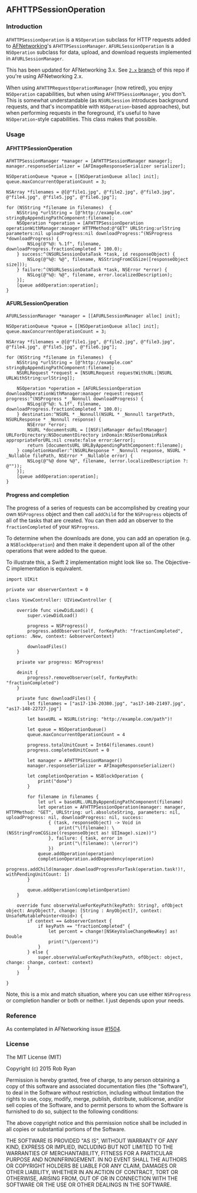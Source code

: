 ## AFHTTPSessionOperation

### Introduction

`AFHTTPSessionOperation` is a `NSOperation` subclass for HTTP requests added to [AFNetworking](https://github.com/AFNetworking/AFNetworking)'s `AFHTTPSessionManager`. `AFURLSessionOperation` is a `NSOperation` subclass for data, upload, and download requests implemented in `AFURLSessionManager`. 

This has been updated for AFNetworking 3.x. See [`2.x` branch](https://github.com/robertmryan/AFHTTPSessionOperation/tree/2.x) of this repo if you're using AFNetworking 2.x.

When using `AFHTTPRequestOperationManager` (now retired), you enjoy `NSOperation` capabilities, but when using `AFHTTPSessionManager`, you don't. This is somewhat understandable (as `NSURLSession` introduces background requests, and that's incompatible with `NSOperation`-based approaches), but when performing requests in the foreground, it's useful to have `NSOperation`-style capabilities. This class makes that possible.

### Usage

#### AFHTTPSessionOperation

    AFHTTPSessionManager *manager = [AFHTTPSessionManager manager];
    manager.responseSerializer = [AFImageResponseSerializer serializer];

    NSOperationQueue *queue = [[NSOperationQueue alloc] init];
    queue.maxConcurrentOperationCount = 3;

    NSArray *filenames = @[@"file1.jpg", @"file2.jpg", @"file3.jpg", @"file4.jpg", @"file5.jpg", @"file6.jpg"];

    for (NSString *filename in filenames)  {
        NSString *urlString = [@"http://example.com" stringByAppendingPathComponent:filename];
        NSOperation *operation = [AFHTTPSessionOperation operationWithManager:manager HTTPMethod:@"GET" URLString:urlString parameters:nil uploadProgress:nil downloadProgress:^(NSProgress *downloadProgress) {
            NSLog(@"%@: %.1f", filename, downloadProgress.fractionCompleted * 100.0);
        } success:^(NSURLSessionDataTask *task, id responseObject) {
            NSLog(@"%@: %@", filename, NSStringFromCGSize([responseObject size]));
        } failure:^(NSURLSessionDataTask *task, NSError *error) {
            NSLog(@"%@: %@", filename, error.localizedDescription);
        }];
        [queue addOperation:operation];
    }

#### AFURLSessionOperation

    AFURLSessionManager *manager = [[AFURLSessionManager alloc] init];

    NSOperationQueue *queue = [[NSOperationQueue alloc] init];
    queue.maxConcurrentOperationCount = 3;

    NSArray *filenames = @[@"file1.jpg", @"file2.jpg", @"file3.jpg", @"file4.jpg", @"file5.jpg", @"file6.jpg"];

    for (NSString *filename in filenames)  {
        NSString *urlString = [@"http://example.com" stringByAppendingPathComponent:filename];
        NSURLRequest *request = [NSURLRequest requestWithURL:[NSURL URLWithString:urlString]];

        NSOperation *operation = [AFURLSessionOperation downloadOperationWithManager:manager request:request progress:^(NSProgress * _Nonnull downloadProgress) {
            NSLog(@"%@: %.1f", filename, downloadProgress.fractionCompleted * 100.0);
        } destination:^NSURL * _Nonnull(NSURL * _Nonnull targetPath, NSURLResponse * _Nonnull response) {
            NSError *error;
            NSURL *documentsURL = [[NSFileManager defaultManager] URLForDirectory:NSDocumentDirectory inDomain:NSUserDomainMask appropriateForURL:nil create:false error:&error];
            return [documentsURL URLByAppendingPathComponent:filename];
        } completionHandler:^(NSURLResponse * _Nonnull response, NSURL * _Nullable filePath, NSError * _Nullable error) {
            NSLog(@"%@ done %@", filename, (error.localizedDescription ?: @""));
        }];
        [queue addOperation:operation];
    }

#### Progress and completion 

The progress of a series of requests can be accomplished by creating your own `NSProgress` object and then call `addChild` for the `NSProgress` objects of all of the tasks that are created. You can then add an observer to the `fractionCompleted` of your `NSProgress`.

To determine when the downloads are done, you can add an operation (e.g. a `NSBlockOperation`) and then make it dependent upon all of the other operations that were added to the queue.

To illustrate this, a Swift 2 implementation might look like so. The Objective-C implementation is equivalent.

    import UIKit

    private var observerContext = 0

    class ViewController: UIViewController {

        override func viewDidLoad() {
            super.viewDidLoad()

            progress = NSProgress()
            progress.addObserver(self, forKeyPath: "fractionCompleted", options: .New, context: &observerContext)

            downloadFiles()
        }

        private var progress: NSProgress!

        deinit {
            progress?.removeObserver(self, forKeyPath: "fractionCompleted")
        }

        private func downloadFiles() {
            let filenames = ["as17-134-20380.jpg", "as17-140-21497.jpg", "as17-148-22727.jpg"]

            let baseURL = NSURL(string: "http://example.com/path")!

            let queue = NSOperationQueue()
            queue.maxConcurrentOperationCount = 4

            progress.totalUnitCount = Int64(filenames.count)
            progress.completedUnitCount = 0

            let manager = AFHTTPSessionManager()
            manager.responseSerializer = AFImageResponseSerializer()

            let completionOperation = NSBlockOperation {
                print("done")
            }

            for filename in filenames {
                let url = baseURL.URLByAppendingPathComponent(filename)
                let operation = AFHTTPSessionOperation(manager: manager, HTTPMethod: "GET", URLString: url.absoluteString, parameters: nil, uploadProgress: nil, downloadProgress: nil, success:
                    { (task, responseObject) -> Void in
                        print("\(filename): \(NSStringFromCGSize((responseObject as! UIImage).size))")
                    }, failure: { task, error in
                        print("\(filename): \(error)")
                    })
                queue.addOperation(operation)
                completionOperation.addDependency(operation)
                progress.addChild(manager.downloadProgressForTask(operation.task!)!, withPendingUnitCount: 1)
            }

            queue.addOperation(completionOperation)
        }

        override func observeValueForKeyPath(keyPath: String?, ofObject object: AnyObject?, change: [String : AnyObject]?, context: UnsafeMutablePointer<Void>) {
            if context == &observerContext {
                if keyPath == "fractionCompleted" {
                    let percent = change![NSKeyValueChangeNewKey] as! Double
                    print("\(percent)")
                }
            } else {
                super.observeValueForKeyPath(keyPath, ofObject: object, change: change, context: context)
            }
        }

    }

Note, this is a mix and match situation, where you can use either `NSProgress` or completion handler or both or neither. I just depends upon your needs.

### Reference

As contemplated in AFNetworking issue [#1504](https://github.com/AFNetworking/AFNetworking/issues/1504).

### License

The MIT License (MIT)

Copyright (c) 2015 Rob Ryan

Permission is hereby granted, free of charge, to any person obtaining a copy
of this software and associated documentation files (the "Software"), to deal
in the Software without restriction, including without limitation the rights
to use, copy, modify, merge, publish, distribute, sublicense, and/or sell
copies of the Software, and to permit persons to whom the Software is
furnished to do so, subject to the following conditions:

The above copyright notice and this permission notice shall be included in all
copies or substantial portions of the Software.

THE SOFTWARE IS PROVIDED "AS IS", WITHOUT WARRANTY OF ANY KIND, EXPRESS OR
IMPLIED, INCLUDING BUT NOT LIMITED TO THE WARRANTIES OF MERCHANTABILITY,
FITNESS FOR A PARTICULAR PURPOSE AND NONINFRINGEMENT. IN NO EVENT SHALL THE
AUTHORS OR COPYRIGHT HOLDERS BE LIABLE FOR ANY CLAIM, DAMAGES OR OTHER
LIABILITY, WHETHER IN AN ACTION OF CONTRACT, TORT OR OTHERWISE, ARISING FROM,
OUT OF OR IN CONNECTION WITH THE SOFTWARE OR THE USE OR OTHER DEALINGS IN THE
SOFTWARE.

